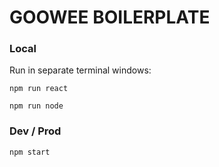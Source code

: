 # GOOWEE BOILERPLATE

### Local
Run in separate terminal windows:
```
npm run react
```
```
npm run node
```


### Dev / Prod
```
npm start
```
